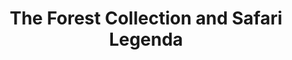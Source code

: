 ---
title: "The Forest Collection and Safari Legenda"
url: /kingwood/the-forest-collection-and-safari-legenda/
shop: boutique
---